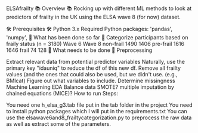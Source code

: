 ELSAfrailty
📚 Overview 📚
Rocking up with different ML methods to look at predictors of frailty in the UK using the ELSA wave 8 (for now) dataset.

🛠️ Prerequisites 🛠️
Python 3.x
Required Python packages: 'pandas', 'numpy',
🚀 What has been done so far 🚀
Categorize participants based on fraily status (n = 3180)
Wave 6 Wave 8
non-frail 1490 1406
pre-frail 1616 1646
frail 74 128
🚀 What needs to be done 🚀
Preprocessing

Extract relevant data from potential predictor variables
Naturally, use the primary key "idauniq" to reduce the df of this new df.
Remove all frailty values (and the ones that could also be used, but we didn't use. (e.g., BMIcat)
Figure out what variables to include. Determine missingness Machine Learning EDA
Balance data SMOTE?
multiple imputation by chained equations (MICE)?
How to run
Steps:

You need one h_elsa_g3.tab file put in the tab folder in the project
You need to install python packages which I will put in the requirements.txt
You can use the elsawave6and8_frailtycategorization.py to preprocess the raw data as well as extract some of the parameters.
